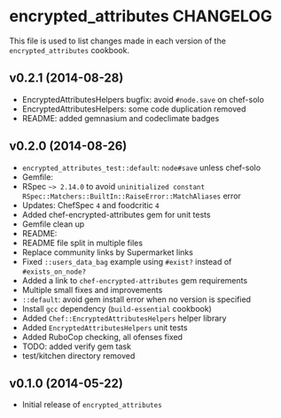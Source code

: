 encrypted_attributes CHANGELOG
==============================

This file is used to list changes made in each version of the `encrypted_attributes` cookbook.

## v0.2.1 (2014-08-28)

* EncryptedAttributesHelpers bugfix: avoid `#node.save` on chef-solo
* EncryptedAttributesHelpers: some code duplication removed
* README: added gemnasium and codeclimate badges

## v0.2.0 (2014-08-26)

* `encrypted_attributes_test::default`: `node#save` unless chef-solo
* Gemfile:
 * RSpec `~> 2.14.0` to avoid `uninitialized constant RSpec::Matchers::BuiltIn::RaiseError::MatchAliases` error
 * Updates: ChefSpec `4` and foodcritic `4`
 * Added chef-encrypted-attributes gem for unit tests
 * Gemfile clean up
* README:
 * README file split in multiple files
 * Replace community links by Supermarket links
 * Fixed `::users_data_bag` example using `#exist?` instead of `#exists_on_node?`
 * Added a link to `chef-encrypted-attributes` gem requirements
 * Multiple small fixes and improvements
* `::default`: avoid gem install error when no version is specified
* Install `gcc` dependency (`build-essential` cookbook)
* Added `Chef::EncryptedAttributesHelpers` helper library
 * Added `EncryptedAttributesHelpers` unit tests
* Added RuboCop checking, all ofenses fixed
* TODO: added verify gem task
* test/kitchen directory removed

## v0.1.0 (2014-05-22)

* Initial release of `encrypted_attributes`
